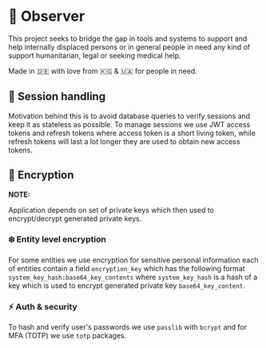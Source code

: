 # 🎩 Observer

This project seeks to bridge the gap in tools and systems to support and help internally displaced persons
or in general people in need any kind of support humanitarian, legal or seeking medical help.

Made in 🇩🇪 with love from 🇰🇬 & 🇺🇦 for people in need.

## 🌈 Session handling

Motivation behind this is to avoid database queries to verify sessions and keep it as stateless as possible.
To manage sessions we use JWT access tokens and refresh tokens where access token is a short living
token, while refresh tokens will last a lot longer they are used to obtain new access tokens.

## 🍄 Encryption

**NOTE:**

Application depends on set of private keys which then used to encrypt/decrypt generated private keys.

### ❄️ Entity level encryption

For some entities we use encryption for sensitive personal information each of entities
contain a field `encryption_key` which has the following format `system_key_hash:base64_key_contents`
where `system_key_hash` is a hash of a key which is used to encrypt generated private key `base64_key_content`.

### ⚡️ Auth & security

To hash and verify user's passwords we use `passlib` with `bcrypt` and for MFA (TOTP) we use `totp` packages.
